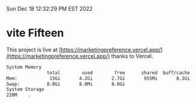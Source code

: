 Sun Dec 18 12:32:29 PM EST 2022

# vite Fifteen


This project is live at [https://marketingpreference.vercel.app/](https://marketingpreference.vercel.app/) thanks to Vercel.

```bash
System Memory
               total        used        free      shared  buff/cache   available
Mem:            15Gi       4.2Gi       2.7Gi       955Mi       8.3Gi       9.8Gi
Swap:          8.0Gi       8.0Mi       8.0Gi
System Storage
220M	.
```
```bash
